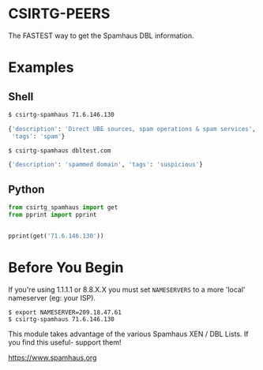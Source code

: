 # CSIRTG-PEERS

The FASTEST way to get the Spamhaus DBL information.

# Examples
## Shell
```bash
$ csirtg-spamhaus 71.6.146.130

{'description': 'Direct UBE sources, spam operations & spam services',
 'tags': 'spam'}

$ csirtg-spamhaus dbltest.com

{'description': 'spammed domain', 'tags': 'suspicious'}
```

## Python
```python
from csirtg_spamhaus import get
from pprint import pprint


pprint(get('71.6.146.130'))
```

# Before You Begin
If you're using 1.1.1.1 or 8.8.X.X you must set `NAMESERVERS` to a more 'local' nameserver (eg: your ISP).

```shell
$ export NAMESERVER=209.18.47.61
$ csirtg-spamhaus 71.6.146.130
```

This module takes advantage of the various Spamhaus XEN / DBL Lists. If you find this useful- support them!

https://www.spamhaus.org